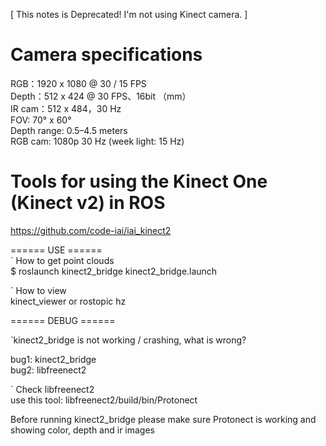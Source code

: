 
[
    This notes is Deprecated! I'm not using Kinect camera.
]

# Camera specifications   
RGB：1920 x 1080 @ 30 / 15 FPS  
Depth：512 x 424 @ 30 FPS、16bit （mm）  
IR cam：512 x 484，30 Hz   
FOV: 70° x 60°   
Depth range: 0.5–4.5 meters   
RGB cam: 1080p 30 Hz (week light: 15 Hz)  

# Tools for using the Kinect One (Kinect v2) in ROS  
https://github.com/code-iai/iai_kinect2  

====== USE ======   
` How to get point clouds   
$ roslaunch kinect2_bridge kinect2_bridge.launch   

` How to view  
kinect_viewer or rostopic hz   


====== DEBUG ======   

`kinect2_bridge is not working / crashing, what is wrong?   

bug1: kinect2_bridge   
bug2: libfreenect2   

` Check libfreenect2  
use this tool: libfreenect2/build/bin/Protonect   

Before running kinect2_bridge please make sure Protonect is working and showing color, depth and ir images    


